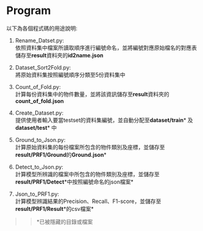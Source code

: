 # **Program**

以下為各個程式碼的用途說明:

1. Rename_Datset.py:  
依照資料集中檔案所讀取順序進行編號命名，並將編號對應原始檔名的對應表儲存至**result**資料夾的**id2name.json**

2. Dataset_Sort2Fold.py:  
將原始資料集按照編號順序分類至5份資料集中

3. Count_of_Fold.py:  
計算每份資料集中的物件數量，並將該資訊儲存至**result**資料夾的**count_of_fold.json**

4. Create_Dataset.py:  
提供使用者輸入要當testset的資料集編號，並自動分配至**dataset/train**\* 及**dataset/test**\* 中

5. Ground_to_Json.py:  
計算原始資料集的每份檔案所包含的物件類別及座標，並儲存至**result/PRF1/Ground**的**Ground.json**\* 

6. Detect_to_Json.py:  
計算模型所辨識的檔案中所包含的物件類別及座標，並儲存至**result/PRF1/Detect**\*中按照編號命名的json檔案\*

7. Json_to_PRF1.py:  
計算模型辨識結果的Precision、Recall、F1-score，並儲存至**result/PRF1/Result**\*的csv檔案\*

>>\*已被隱藏的目錄或檔案